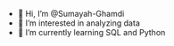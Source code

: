 - 👋 Hi, I’m @Sumayah-Ghamdi
- 👀 I’m interested in analyzing data
- 🌱 I’m currently learning SQL and Python

<!---
Sumayah-Ghamdi/Sumayah-Ghamdi is a ✨ special ✨ repository because its `README.md` (this file) appears on your GitHub profile.
You can click the Preview link to take a look at your changes.
--->
